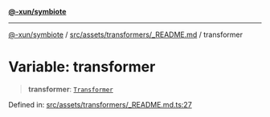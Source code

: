 [**@-xun/symbiote**](../../../../../README.md)

***

[@-xun/symbiote](../../../../../README.md) / [src/assets/transformers/\_README.md](../README.md) / transformer

# Variable: transformer

> **transformer**: [`Transformer`](../../../type-aliases/Transformer.md)

Defined in: [src/assets/transformers/\_README.md.ts:27](https://github.com/Xunnamius/symbiote/blob/ff83c030b043e6b14171cac5526d31c5c826c51f/src/assets/transformers/_README.md.ts#L27)

